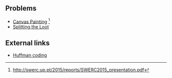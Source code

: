 ## Problems
* [Canvas Painting](https://uva.onlinejudge.org/contests/354-7aa9c12a/p2.pdf) [^1]
* [Splitting the Loot](http://codeforces.com/gym/100506)

## External links
* [Huffman coding](https://en.wikipedia.org/wiki/Huffman_coding)

[^1]: <http://swerc.up.pt/2015/reports/SWERC2015_presentation.pdf>
